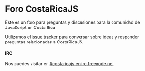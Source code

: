 # Foro CostaRicaJS

Este es un foro para preguntas y discusiones para la comunidad de JavaScript en Costa Rica 

Utilizamos el [issue tracker](https://github.com/costaricajs/foro/issues) para conversar sobre ideas y responder preguntas relacionadas a CostaRicaJS.

#### IRC
Nos puedes visitar en [#costaricajs en irc.freenode.net](http://webchat.freenode.net/?channels=costaricajs)
